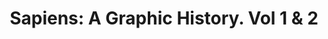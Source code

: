 ---
title: "Sapiens: A Graphic History. Vol 1 & 2"
description: "Ketika gambar lebih baik daripada kata-kata. Sapiens Graphic Novel lah yang membuat saya mau bertemu lagi dengan tulisan Yuval, setelah sebelumnya mogok di halaman 253."
cover: "images/reading/sapiens-1-2.jpeg"
publishDate: 2022-04-15
authors: "David Vandermeulen, Daniel Casanave, Yuval Noah Harari"
categories: ["social science & engineering"]
---